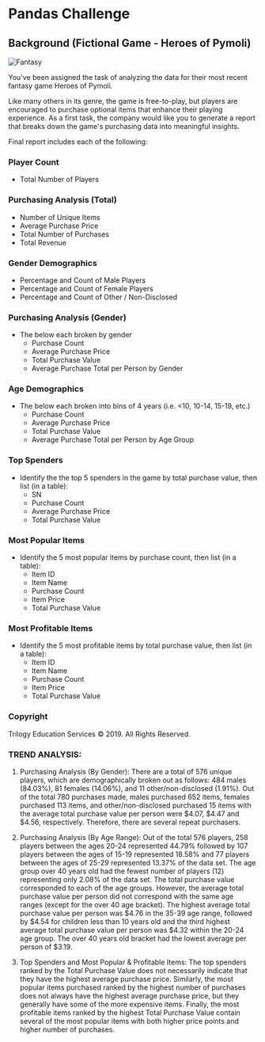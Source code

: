 # Pandas Challenge

## Background (Fictional Game - Heroes of Pymoli)

![Fantasy](Images/Fantasy.png)

You've been assigned the task of analyzing the data for their most recent fantasy game Heroes of Pymoli.

Like many others in its genre, the game is free-to-play, but players are encouraged to purchase optional items that enhance their playing experience. As a first task, the company would like you to generate a report that breaks down the game's purchasing data into meaningful insights.

Final report includes each of the following:

### Player Count

* Total Number of Players

### Purchasing Analysis (Total)

* Number of Unique Items
* Average Purchase Price
* Total Number of Purchases
* Total Revenue

### Gender Demographics

* Percentage and Count of Male Players
* Percentage and Count of Female Players
* Percentage and Count of Other / Non-Disclosed

### Purchasing Analysis (Gender)

* The below each broken by gender
  * Purchase Count
  * Average Purchase Price
  * Total Purchase Value
  * Average Purchase Total per Person by Gender

### Age Demographics

* The below each broken into bins of 4 years (i.e. &lt;10, 10-14, 15-19, etc.)
  * Purchase Count
  * Average Purchase Price
  * Total Purchase Value
  * Average Purchase Total per Person by Age Group

### Top Spenders

* Identify the the top 5 spenders in the game by total purchase value, then list (in a table):
  * SN
  * Purchase Count
  * Average Purchase Price
  * Total Purchase Value

### Most Popular Items

* Identify the 5 most popular items by purchase count, then list (in a table):
  * Item ID
  * Item Name
  * Purchase Count
  * Item Price
  * Total Purchase Value

### Most Profitable Items

* Identify the 5 most profitable items by total purchase value, then list (in a table):
  * Item ID
  * Item Name
  * Purchase Count
  * Item Price
  * Total Purchase Value


### Copyright

Trilogy Education Services © 2019. All Rights Reserved.




### TREND ANALYSIS:

1)  Purchasing Analysis (By Gender):  There are a total of 576 unique players, which are demographically broken out as follows: 484 males (84.03%), 81 females (14.06%), and 11 other/non-disclosed (1.91%).  Out of the total 780 purchases made, males purchased 652 items, females purchased 113 items, and other/non-disclosed purchased 15 items with the average total purchase value per person were $4.07, $4.47 and $4.56, respectively.  Therefore, there are several repeat purchasers.

2) Purchasing Analysis (By Age Range):  Out of the total 576 players, 258 players between the ages 20-24 represented 44.79% followed by 107 players between the ages of 15-19 represented 18.58% and 77 players between the ages of 25-29 represented 13.37% of the data set.  The age group over 40 years old had the fewest number of players (12) representing only 2.08% of the data set.  The total purchase value corresponded to each of the age groups.  However, the average total purchase value per person did not correspond with the same age ranges (except for the over 40 age bracket).  The highest average total purchase value per person was $4.76 in the 35-39 age range, followed by $4.54 for children less than 10 years old and the third highest average total purchase value per person was $4.32 within the 20-24 age group.  The over 40 years old bracket had the lowest average per person of $3.19.

3)  Top Spenders and Most Popular & Profitable Items:  The top spenders ranked by the Total Purchase Value does not necessarily indicate that they have the highest average purchase price.  Similarly, the most popular items purchased ranked by the highest number of purchases does not always have the highest average purchase price, but they generally have some of the more expensive items.  Finally, the most profitable items ranked by the highest Total Purchase Value contain several of the most popular items with both higher price points and higher number of purchases. 
